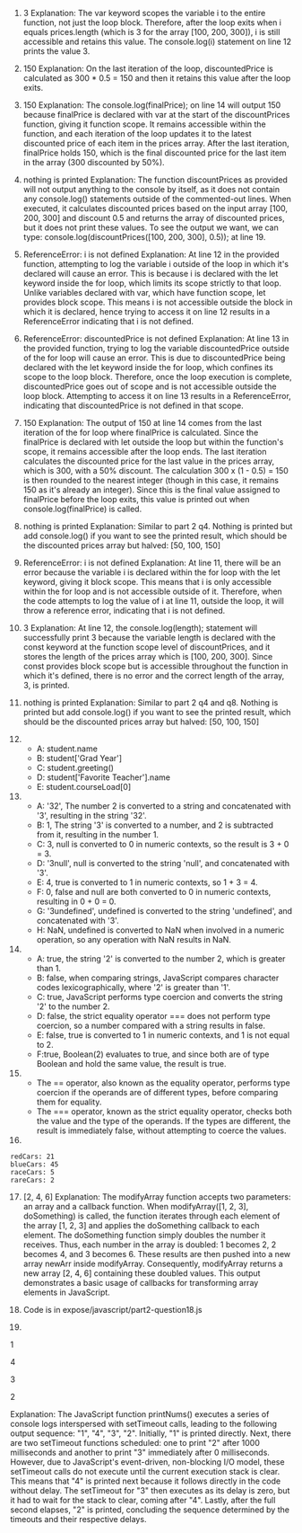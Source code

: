 1. 3
Explanation: The var keyword scopes the variable i to the entire function, not just the loop block. Therefore, after the loop exits when i equals prices.length (which is 3 for the array [100, 200, 300]), i is still accessible and retains this value. The console.log(i) statement on line 12 prints the value 3.

2. 150
Explanation: On the last iteration of the loop, discountedPrice is calculated as 300 * 0.5 = 150 and then it retains this value after the loop exits.

3. 150
Explanation: The console.log(finalPrice); on line 14 will output 150 because finalPrice is declared with var at the start of the discountPrices function, giving it function scope. It remains accessible within the function, and each iteration of the loop updates it to the latest discounted price of each item in the prices array. After the last iteration, finalPrice holds 150, which is the final discounted price for the last item in the array (300 discounted by 50%).

4. nothing is printed
Explanation: The function discountPrices as provided will not output anything to the console by itself, as it does not contain any console.log() statements outside of the commented-out lines. When executed, it calculates discounted prices based on the input array [100, 200, 300] and discount 0.5 and returns the array of discounted prices, but it does not print these values. To see the output we want, we can type: console.log(discountPrices([100, 200, 300], 0.5)); at line 19.

5. ReferenceError: i is not defined
Explanation: At line 12 in the provided function, attempting to log the variable i outside of the loop in which it's declared will cause an error. This is because i is declared with the let keyword inside the for loop, which limits its scope strictly to that loop. Unlike variables declared with var, which have function scope, let provides block scope. This means i is not accessible outside the block in which it is declared, hence trying to access it on line 12 results in a ReferenceError indicating that i is not defined.

6. ReferenceError: discountedPrice is not defined
Explanation: At line 13 in the provided function, trying to log the variable discountedPrice outside of the for loop will cause an error. This is due to discountedPrice being declared with the let keyword inside the for loop, which confines its scope to the loop block. Therefore, once the loop execution is complete, discountedPrice goes out of scope and is not accessible outside the loop block. Attempting to access it on line 13 results in a ReferenceError, indicating that discountedPrice is not defined in that scope.

7. 150
Explanation: The output of 150 at line 14 comes from the last iteration of the for loop where finalPrice is calculated. Since the finalPrice is declared with let outside the loop but within the function's scope, it remains accessible after the loop ends. The last iteration calculates the discounted price for the last value in the prices array, which is 300, with a 50% discount. The calculation 300 x (1 - 0.5) = 150 is then rounded to the nearest integer (though in this case, it remains 150 as it's already an integer). Since this is the final value assigned to finalPrice before the loop exits, this value is printed out when console.log(finalPrice) is called.

8. nothing is printed
Explanation: Similar to part 2 q4. Nothing is printed but add console.log() if you want to see the printed result, which should be the discounted prices array but halved: [50, 100, 150]

9. ReferenceError: i is not defined
Explanation: At line 11, there will be an error because the variable i is declared within the for loop with the let keyword, giving it block scope. This means that i is only accessible within the for loop and is not accessible outside of it. Therefore, when the code attempts to log the value of i at line 11, outside the loop, it will throw a reference error, indicating that i is not defined.

10. 3
Explanation: At line 12, the console.log(length); statement will successfully print 3 because the variable length is declared with the const keyword at the function scope level of discountPrices, and it stores the length of the prices array which is [100, 200, 300]. Since const provides block scope but is accessible throughout the function in which it's defined, there is no error and the correct length of the array, 3, is printed.

11. nothing is printed
Explanation: Similar to part 2 q4 and q8. Nothing is printed but add console.log() if you want to see the printed result, which should be the discounted prices array but halved: [50, 100, 150]

12. 
    - A: student.name
    - B: student['Grad Year']
    - C: student.greeting()
    - D: student['Favorite Teacher'].name
    - E: student.courseLoad[0]

13. 
    - A: '32', The number 2 is converted to a string and concatenated with '3', resulting in the string '32'.
    - B: 1, The string '3' is converted to a number, and 2 is subtracted from it, resulting in the number 1.
    - C: 3, null is converted to 0 in numeric contexts, so the result is 3 + 0 = 3.
    - D: '3null', null is converted to the string 'null', and concatenated with '3'.
    - E: 4, true is converted to 1 in numeric contexts, so 1 + 3 = 4.
    - F: 0, false and null are both converted to 0 in numeric contexts, resulting in 0 + 0 = 0.
    - G: '3undefined', undefined is converted to the string 'undefined', and concatenated with '3'.
    - H: NaN, undefined is converted to NaN when involved in a numeric operation, so any operation with NaN results in NaN.

14. 
    - A: true, the string '2' is converted to the number 2, which is greater than 1.
    - B: false, when comparing strings, JavaScript compares character codes lexicographically, where '2' is greater than '1'.
    - C: true, JavaScript performs type coercion and converts the string '2' to the number 2.
    - D: false, the strict equality operator === does not perform type coercion, so a number compared with a string results in false.
    - E: false, true is converted to 1 in numeric contexts, and 1 is not equal to 2.
    - F:true, Boolean(2) evaluates to true, and since both are of type Boolean and hold the same value, the result is true.

15. 
    - The == operator, also known as the equality operator, performs type coercion if the operands are of different types, before comparing them for equality.
    - The === operator, known as the strict equality operator, checks both the value and the type of the operands. If the types are different, the result is immediately false, without attempting to coerce the values.

16. 

    redCars: 21
    blueCars: 45
    raceCars: 5
    rareCars: 2

17. [2, 4, 6]
Explanation: The modifyArray function accepts two parameters: an array and a callback function. When modifyArray([1, 2, 3], doSomething) is called, the function iterates through each element of the array [1, 2, 3] and applies the doSomething callback to each element. The doSomething function simply doubles the number it receives. Thus, each number in the array is doubled: 1 becomes 2, 2 becomes 4, and 3 becomes 6. These results are then pushed into a new array newArr inside modifyArray. Consequently, modifyArray returns a new array [2, 4, 6] containing these doubled values. This output demonstrates a basic usage of callbacks for transforming array elements in JavaScript.

18. Code is in expose/javascript/part2-question18.js

19. 
1

4

3

2

Explanation: The JavaScript function printNums() executes a series of console logs interspersed with setTimeout calls, leading to the following output sequence: "1", "4", "3", "2". Initially, "1" is printed directly. Next, there are two setTimeout functions scheduled: one to print "2" after 1000 milliseconds and another to print "3" immediately after 0 milliseconds. However, due to JavaScript's event-driven, non-blocking I/O model, these setTimeout calls do not execute until the current execution stack is clear. This means that "4" is printed next because it follows directly in the code without delay. The setTimeout for "3" then executes as its delay is zero, but it had to wait for the stack to clear, coming after "4". Lastly, after the full second elapses, "2" is printed, concluding the sequence determined by the timeouts and their respective delays.
